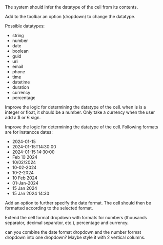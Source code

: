 The system should infer the datatype of the cell from its contents.

Add to the toolbar an option (dropdown) to change the datatype.

Possible datatypes:
- string
- number
- date
- boolean
- guid
- uri
- email
- phone
- time
- datetime
- duration
- currency
- percentage
 
Improve the logic for determining the datatype of the cell. when is is a integer or float, it should be a number.
Only take a currency when the user  add a $ or € sign.

Improve the logic for determining the datatype of the cell. Following formats are for instancce dates:
- 2024-01-15
- 2024-01-15T14:30:00
- 2024-01-15 14:30:00
- Feb 10 2024   
- 10/02/2024
- 10-02-2024
- 10-2-2024
- 10 Feb 2024
- 01-Jan-2024
- 15 Jan 2024
- 15 Jan 2024 14:30


Add an option to further specify the date format. The cell should then be formatted according to the selected format.

Extend the cell format dropdown with formats for numbers (thousands separator, decimal separator, etc.), percentage and currency.

can you combine the date format dropdown and the number format dropdown into one dropdown? Maybe style it with 2 vertical columns.